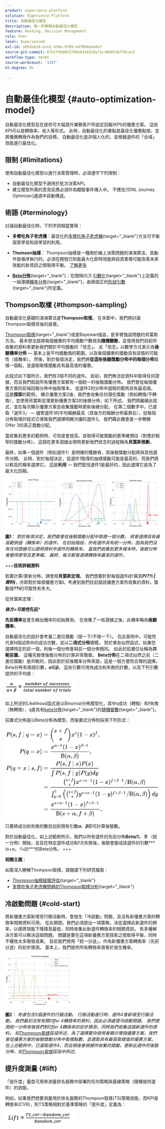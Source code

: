 ```yaml
---
product: experience platform
solution: Experience Platform
title: 自動最佳化模型
description: 進一步瞭解自動最佳化模型
feature: Ranking, Decision Management
role: User
level: Experienced
exl-id: a85de6a9-ece2-43da-8789-e4f8b0e4a0e7
source-git-commit: 07b1f9b885574bb6418310a71c3060fa67f6cac3
workflow-type: tm+mt
source-wordcount: '1357'
ht-degree: 0%

---
```


# 自動最佳化模型 {#auto-optimization-model}

自動最佳化模型旨在提供可大幅提升業務客戶所設定回報(KPI)的優惠方案。 這些KPI可以是轉換率、收入等形式。 此時，自動最佳化的重點是最佳化優惠點按，並將優惠轉換作為我們的目標。 自動最佳化是非個人化的，並根據選件的「全域」效能進行最佳化。

## 限制 {#limitations}

使用自動最佳化模型以進行決策管理時，必須遵守下列限制：

* 自動最佳化模型不適用於批次決策API。
* 建立模型所需的意見反應必須作為體驗事件傳入中。 不應在[!DNL Journey Optimizer]通道中自動傳送。

## 術語 {#terminology}

討論自動最佳化時，下列字詞相當實用：

* **多臂吃角子老虎機**：最佳化的[多臂吃角子老虎機](https://en.wikipedia.org/wiki/Multi-armed_bandit){target="_blank"}方法可平衡探索學習和該學習的利用。

* **Thomson抽樣**： Thompson抽樣是一種用於線上決策問題的演演算法，其動作是循序執行的，必須在開發已知能最大化即時效能與投資累積可能改善未來效能的新資訊之間取得平衡。 [了解更多](#thompson-sampling)

* [**Beta分佈**](https://en.wikipedia.org/wiki/Beta_distribution){target="_blank"}：在間隔[0,1] [引數化](https://en.wikipedia.org/wiki/Statistical_parameter){target="_blank"}上定義的一組連續[機率分佈](https://en.wikipedia.org/wiki/Probability_distribution){target="_blank"}，由兩個正的[形狀引數](https://en.wikipedia.org/wiki/Shape_parameter){target="_blank"}所定義。

## Thompson取樣 {#thompson-sampling}

自動最佳化基礎的演演算法是&#x200B;**Thompson取樣**。 在本節中，我們將討論Thompson取樣背後的直覺。

[Thompson取樣](https://en.wikipedia.org/wiki/Thompson_sampling){target="_blank"}或是Bayesian強盜，是多臂強盜問題的貝葉斯方法。  基本想法是將每個優惠的平均獎勵??數視為&#x200B;**隨機變數**，並使用我們目前所收集的資料來更新我們關於平均獎勵的「信念」。 此「信念」以數學方式表示為&#x200B;**後驗機率分佈** — 基本上是平均獎勵值的範圍，以及每個優惠的獎勵具有該值的可能性（或機率）。 然後，對於每個決定，我們將&#x200B;**從這些後驗獎勵分佈中的每個分佈**&#x200B;取樣一個點，並選取取樣獎勵具有最高值的優惠。

此程式如下圖所示，我們有3個不同的選件。 起初，我們無法從資料中取得任何證據，而且我們假設所有優惠方案都有一個統一的後驗獎勵分佈。 我們會從每個優惠方案的前端回報分佈中抽取樣本。 從選件2的分佈中選取的範例具有最高值。 這是&#x200B;**探索**&#x200B;的範例。 顯示優惠方案2後，我們會收集任何潛在獎勵（例如轉換/不轉換），並使用貝葉斯定理更新優惠方案2的後驗分佈，如下所述。  我們將繼續此程式，並在每次顯示優惠方案並收集獎勵時更新後續分配。 在第二個數字中，已選取「選件3」 — 儘管選件1的平均報酬最高（其後方的報酬分佈最靠右），從每個分佈取樣的程式已導致我們選擇明顯次優的選件3。 我們藉此機會進一步瞭解Offer 3的真正獎勵分配。

當收集到更多的範例時，可信度會提高，並取得可能獎勵的更準確預估（對應於較窄的獎勵分佈）。 這個在更多證據出現時更新我們信念的過程稱為&#x200B;**貝葉斯推斷**。

最終，如果一個選件（例如選件1）是明確的獲勝者，其後驗獎勵分配將與其他選件分開。 此時，對於每個決定，從選件1取得的抽樣獎勵可能是最高的，而我們將以較高的機率選擇它。 這是&#x200B;**利用** — 我們堅信選件1是最好的，因此選擇它是為了最大化回報。

![](../assets/ai-ranking-thompson-sampling.png)

**圖1**： *對於每項決定，我們都會從後驗獎勵分配中取樣一個分數。 將會選擇具有最高範例值（轉換率）的選件。 在初始階段，所有選件具有統一分佈，因為我們沒有任何證據可以證明資料中選件的轉換率。 當我們收集到更多樣本時，後驗分佈會變得更窄且更準確。 最終，每次都會選擇轉換率最高的選件。*

<!--
![](../assets/ai-ranking-thompson-sampling-initial.png)
![](../assets/ai-ranking-thompson-sampling-intermediate.png)
![](../assets/ai-ranking-thompson-sampling-ultimate.png)
-->

+++**技術詳細資料**

若要計算/更新分佈，請使用&#x200B;**貝葉斯定理**。 我們想要針對每個選件&#x200B;***i***&#x200B;計算其***P(??i | 資料)***，亦即對於每個優惠方案&#x200B;***i***，考慮到我們目前就該優惠方案所收集的資料，獎勵值&#x200B;**??i**&#x200B;的可能性有多大。

從貝葉斯定理：

***後方=可能性*先前***

**先前機率**&#x200B;是產生輸出機率的初始猜測。 在收集了一些證據之後，此機率稱為&#x200B;**後驗機率**。 

自動最佳化的設計會考量二進位獎勵（按一下/不按一下）。 在此案例中，可能性代表N個試用中的成功次數，並以&#x200B;**二項式分佈**&#x200B;建模。 對於某些似然函式，如果您選擇特定的前一個，則後一個分佈會與前一個分佈相同。 如此的前置位址稱為&#x200B;**共軛前置**。 這種先驗使後驗分佈的計算非常簡單。 **Beta分佈**&#x200B;在二項式似然之前（二進位獎勵）是共軛的，因此對於前後概率分佈來說，這是一個方便而合理的選擇。Beta分佈有兩個引數，***α***&#x200B;和&#x200B;***β***。 這些引數可視為成功和失敗的計數，以及下列引數提供的平均值：

![](../assets/ai-ranking-beta-distribution.png)

如上所述的Likelihood函式是以Binomial分佈模型化，其中s成功（轉換）和f失敗（無轉換），q是具有[beta分佈](https://en.wikipedia.org/wiki/Beta_distribution){target="_blank"}的[隨機變數](https://en.wikipedia.org/wiki/Random_variable){target="_blank"}。

前置式分佈是以Beta分佈為模型，而後置式分佈則採用下列形式：

![](../assets/ai-ranking-posterior-distribution.svg)

只要將成功和失敗的數目加到現有引數&#x200B;***α***、***β***&#x200B;即可計算後驗數。

對於自動最佳化，如上述範例所示，我們以所有選件的先前分佈&#x200B;***Beta(1， 1)*** （統一分佈）開始，並且在特定選件成功和f次失敗後，後驗會變成該選件的引數&#x200B;***(s+α， f+β)***的Beta分佈。
+++

**相關主題**：

如需深入瞭解Thompson取樣，請閱讀下列研究檔案：
* [Thompson抽樣經驗評估](https://proceedings.neurips.cc/paper/2011/file/e53a0a2978c28872a4505bdb51db06dc-Paper.pdf){target="_blank"}
* [多臂吃角子老虎機問題的Thompson取樣分析](https://proceedings.mlr.press/v23/agrawal12/agrawal12.pdf){target="_blank"}

## 冷啟動問題 {#cold-start}

將新優惠方案新增至行銷活動時，會發生「冷啟動」問題，且沒有新優惠方案的轉換率相關資料可用。 在此期間，我們必須提出一項策略，決定選擇此新選件的頻率，以便將效能下降降至最低，同時收集此新選件轉換率的相關資訊。 有多種解決方案可以解決這個問題。 關鍵是要在這項新優惠方案探索之間取得平衡，同時不犧牲太多開發成果。 目前我們使用「統一分送」，作為新優惠方案轉換率（先前分送）的初步猜測。 基本上，我們提供所有轉換率值等於發生機率。


![](../assets/ai-ranking-cold-start-strategies.png)

**圖2**： *考慮包含3個選件的行銷活動。 行銷活動進行時，選件4會新增至行銷活動。 我們最初沒有有關Offer 4轉換率的資料，因此必須處理冷啟動問題。 我們使用統一分佈來做我們對Offer 4轉換率的初步猜測，同時我們收集這個新選件的資料。 如[Thompson取樣](#thompson-sampling)區段所述，為了選擇要向使用者顯示哪個優惠方案，我們會從優惠方案的後驗獎勵分佈中取樣點數，並選取具有最高取樣值的優惠方案。 在上述範例中，已選取選件4，而且稍後會根據所收集的獎勵，更新此選件的後驗分佈，如[Thompson取樣](#thompson-sampling)區段中所述。*

## 提升度測量 {#lift}

「提升度」量度可用來測量排名服務中部署的任何策略與基線策略（隨機提供選件）的效能。

例如，如果我們想要測量用於排名服務的Thompson取樣(TS)策略效能，而KPI是轉換率(CVR)，則TS策略相對於基準策略的「提升度」定義為：

![](../assets/ai-ranking-lift.png)

